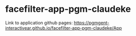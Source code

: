 # facefilter-app-pgm-claudeke

Link to application github pages: 
https://pgmgent-interactivear.github.io/facefilter-app-pgm-claudeke/App
